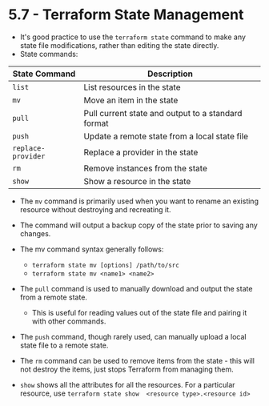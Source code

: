 # 5.7 - Terraform State Management

- It's good practice to use the `terraform state` command to make any state file modifications, rather than editing the state directly.
- State commands:

| State Command      | Description                                        |
| ------------------ | -------------------------------------------------- |
| `list`             | List resources in the state                        |
| `mv`               | Move an item in the state                          |
| `pull`             | Pull current state and output to a standard format |
| `push`             | Update a remote state from a local state file      |
| `replace-provider` | Replace a provider in the state                    |
| `rm`               | Remove instances from the state                    |
| `show`             | Show a resource in the state                       |

- The `mv` command is primarily used when you want to rename an existing resource without destroying and recreating it.
- The command will output a backup copy of the state prior to saving any changes.
- The mv command syntax generally follows:
  - `terraform state mv [options] /path/to/src`
  - `terraform state mv <name1> <name2>`

- The `pull` command is used to manually download and output the state from a remote state.
  - This is useful for reading values out of the state file and pairing it with other commands.

- The `push` command, though rarely used, can manually upload a local state file to a remote state.

- The `rm` command can be used to remove items from the state - this will not destroy the items, just stops Terraform from managing them.

- `show` shows all the attributes for all the resources. For a particular resource, use `terraform state show  <resource type>.<resource id>`
